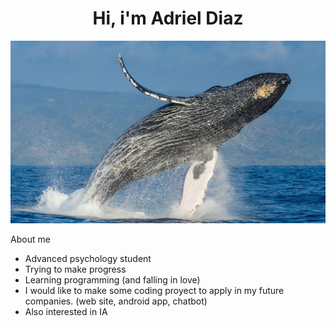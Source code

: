 <div align ="center">
<h1 align="center">Hi, i'm Adriel Diaz</h1>
</div>
<img src ="0000103942.jpg" alt ="A southern right whale. From my hometown."> 


About me

- Advanced psychology student
- Trying to make progress
- Learning programming (and falling in love)
- I would like to make some coding proyect to apply in my future companies. (web site, android app, chatbot)
- Also interested in IA



